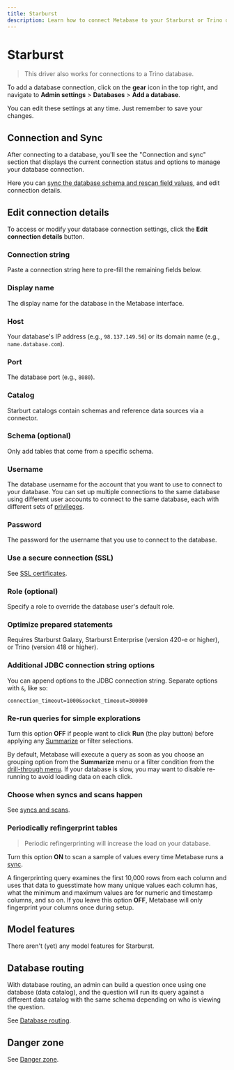 ```yaml
---
title: Starburst
description: Learn how to connect Metabase to your Starburst or Trino database, including connection settings, SSL configuration, and database sync options.
---
```


# Starburst

> This driver also works for connections to a Trino database.

To add a database connection, click on the **gear** icon in the top right, and navigate to **Admin settings** > **Databases** > **Add a database**.

You can edit these settings at any time. Just remember to save your changes.

## Connection and Sync

After connecting to a database, you'll see the "Connection and sync" section that displays the current connection status and options to manage your database connection.

Here you can [sync the database schema and rescan field values](../sync-scan.md), and edit connection details.

## Edit connection details

To access or modify your database connection settings, click the **Edit connection details** button.

### Connection string

Paste a connection string here to pre-fill the remaining fields below.

### Display name

The display name for the database in the Metabase interface.

### Host

Your database's IP address (e.g., `98.137.149.56`) or its domain name (e.g., `name.database.com`).

### Port

The database port (e.g., `8080`).

### Catalog

Starburt catalogs contain schemas and reference data sources via a connector.

### Schema (optional)

Only add tables that come from a specific schema.

### Username

The database username for the account that you want to use to connect to your database. You can set up multiple connections to the same database using different user accounts to connect to the same database, each with different sets of [privileges](../users-roles-privileges.md).

### Password

The password for the username that you use to connect to the database.

### Use a secure connection (SSL)

See [SSL certificates](../ssl-certificates.md).

### Role (optional)

Specify a role to override the database user's default role.

### Optimize prepared statements

Requires Starburst Galaxy, Starburst Enterprise (version 420-e or higher), or Trino (version 418 or higher).

### Additional JDBC connection string options

You can append options to the JDBC connection string. Separate options with `&`, like so:

```
connection_timeout=1000&socket_timeout=300000
```

### Re-run queries for simple explorations

Turn this option **OFF** if people want to click **Run** (the play button) before applying any [Summarize](../../questions/query-builder/summarizing-and-grouping.md) or filter selections.

By default, Metabase will execute a query as soon as you choose an grouping option from the **Summarize** menu or a filter condition from the [drill-through menu](https://www.metabase.com/learn/metabase-basics/querying-and-dashboards/questions/drill-through). If your database is slow, you may want to disable re-running to avoid loading data on each click.

### Choose when syncs and scans happen

See [syncs and scans](../sync-scan.md#choose-when-syncs-and-scans-happen).

### Periodically refingerprint tables

> Periodic refingerprinting will increase the load on your database.

Turn this option **ON** to scan a sample of values every time Metabase runs a [sync](../sync-scan.md#how-database-syncs-work).

A fingerprinting query examines the first 10,000 rows from each column and uses that data to guesstimate how many unique values each column has, what the minimum and maximum values are for numeric and timestamp columns, and so on. If you leave this option **OFF**, Metabase will only fingerprint your columns once during setup.

## Model features

There aren't (yet) any model features for Starburst.

## Database routing

With database routing, an admin can build a question once using one database (data catalog), and the question will run its query against a different data catalog with the same schema depending on who is viewing the question.

See [Database routing](../../permissions/database-routing.md).

## Danger zone

See [Danger zone](../danger-zone.md).
